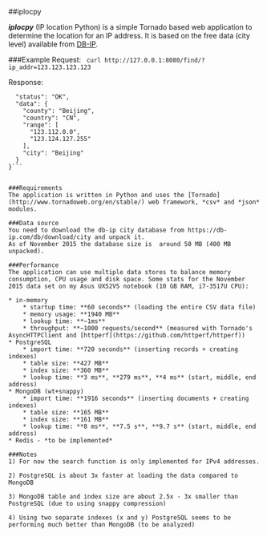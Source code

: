 ##iplocpy

***iplocpy*** (IP location Python) is a simple Tornado based web application to determine the location for an IP address. It is based on the free data (city level) available from [DB-IP](https://db-ip.com/).

###Example
Request:
``` curl http://127.0.0.1:8080/find/?ip_addr=123.123.123.123```

Response:
```{
  "status": "OK",
  "data": {
    "county": "Beijing",
    "country": "CN",
    "range": [
      "123.112.0.0",
      "123.124.127.255"
    ],
    "city": "Beijing"
  }
}```


###Requirements
The application is written in Python and uses the [Tornado](http://www.tornadoweb.org/en/stable/) web framework, *csv* and *json* modules.

###Data source
You need to download the db-ip city database from https://db-ip.com/db/download/city and unpack it.
As of November 2015 the database size is  around 50 MB (400 MB unpacked). 

###Performance
The application can use multiple data stores to balance memory consumption, CPU usage and disk space. Some stats for the November 2015 data set on my Asus UX52VS notebook (10 GB RAM, i7-3517U CPU): 

* in-memory
	* startup time: **60 seconds** (loading the entire CSV data file)
	* memory usage: **1940 MB**
	* lookup time: **~1ms** 
	* throughput: **~1000 requests/second** (measured with Tornado's AsyncHTTPClient and [httperf](https://github.com/httperf/httperf))
* PostgreSQL
    * import time: **720 seconds** (inserting records + creating indexes)
    * table size: **427 MB**
    * index size: **360 MB**
    * lookup time: **3 ms**, **279 ms**, **4 ms** (start, middle, end address)
* MongoDB (wt+snappy)
	* import time: **1916 seconds** (inserting documents + creating indexes)
	* table size: **165 MB**
	* index size: **161 MB**
	* lookup time: **8 ms**, **7.5 s**, **9.7 s** (start, middle, end address)
* Redis - *to be implemented*

###Notes
1) For now the search function is only implemented for IPv4 addresses.

2) PostgreSQL is about 3x faster at loading the data compared to MongoDB

3) MongoDB table and index size are about 2.5x - 3x smaller than PostgreSQL (due to using snappy compression)

4) Using two separate indexes (x and y) PostgreSQL seems to be performing much better than MongoDB (to be analyzed)
